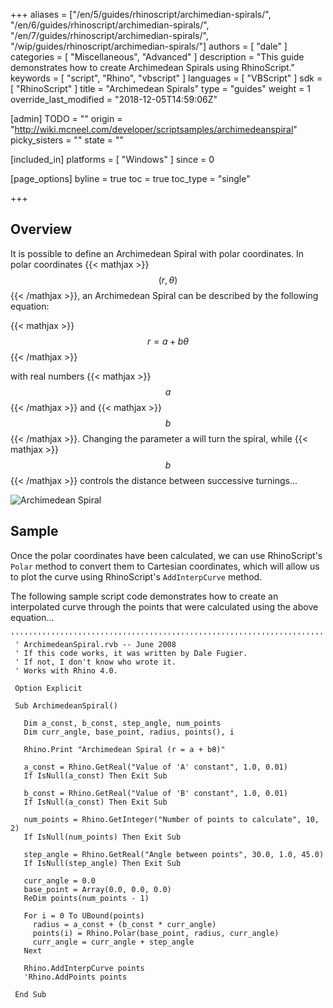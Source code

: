 +++
aliases = ["/en/5/guides/rhinoscript/archimedian-spirals/", "/en/6/guides/rhinoscript/archimedian-spirals/", "/en/7/guides/rhinoscript/archimedian-spirals/", "/wip/guides/rhinoscript/archimedian-spirals/"]
authors = [ "dale" ]
categories = [ "Miscellaneous", "Advanced" ]
description = "This guide demonstrates how to create Archimedean Spirals using RhinoScript."
keywords = [ "script", "Rhino", "vbscript" ]
languages = [ "VBScript" ]
sdk = [ "RhinoScript" ]
title = "Archimedean Spirals"
type = "guides"
weight = 1
override_last_modified = "2018-12-05T14:59:06Z"

[admin]
TODO = ""
origin = "http://wiki.mcneel.com/developer/scriptsamples/archimedeanspiral"
picky_sisters = ""
state = ""

[included_in]
platforms = [ "Windows" ]
since = 0

[page_options]
byline = true
toc = true
toc_type = "single"

+++


## Overview

It is possible to define an Archimedean Spiral with polar coordinates.  In polar coordinates {{< mathjax >}}$$(r, θ)$${{< /mathjax >}}, an Archimedean Spiral can be described by the following equation:

{{< mathjax >}}$$r = a+bθ$${{< /mathjax >}}

with real numbers {{< mathjax >}}$$a$${{< /mathjax >}} and {{< mathjax >}}$$b$${{< /mathjax >}}.  Changing the parameter a will turn the spiral, while {{< mathjax >}}$$b$${{< /mathjax >}} controls the distance between successive turnings...

![Archimedean Spiral](/images/archimedean-spirals-01.png)

## Sample

Once the polar coordinates have been calculated, we can use RhinoScript's `Polar` method to convert them to Cartesian coordinates, which will allow us to plot the curve using RhinoScript's `AddInterpCurve` method.

The following sample script code demonstrates how to create an interpolated curve through the points that were calculated using the above equation...

```vbnet
'''''''''''''''''''''''''''''''''''''''''''''''''''''''''''''''''''''''''''''
 ' ArchimedeanSpiral.rvb -- June 2008
 ' If this code works, it was written by Dale Fugier.
 ' If not, I don't know who wrote it.
 ' Works with Rhino 4.0.

 Option Explicit

 Sub ArchimedeanSpiral()

   Dim a_const, b_const, step_angle, num_points
   Dim curr_angle, base_point, radius, points(), i

   Rhino.Print "Archimedean Spiral (r = a + bθ)"

   a_const = Rhino.GetReal("Value of 'A' constant", 1.0, 0.01)
   If IsNull(a_const) Then Exit Sub

   b_const = Rhino.GetReal("Value of 'B' constant", 1.0, 0.01)
   If IsNull(a_const) Then Exit Sub

   num_points = Rhino.GetInteger("Number of points to calculate", 10, 2)
   If IsNull(num_points) Then Exit Sub

   step_angle = Rhino.GetReal("Angle between points", 30.0, 1.0, 45.0)
   If IsNull(step_angle) Then Exit Sub

   curr_angle = 0.0
   base_point = Array(0.0, 0.0, 0.0)
   ReDim points(num_points - 1)

   For i = 0 To UBound(points)
     radius = a_const + (b_const * curr_angle)
     points(i) = Rhino.Polar(base_point, radius, curr_angle)
     curr_angle = curr_angle + step_angle
   Next

   Rhino.AddInterpCurve points
   'Rhino.AddPoints points

 End Sub
```
